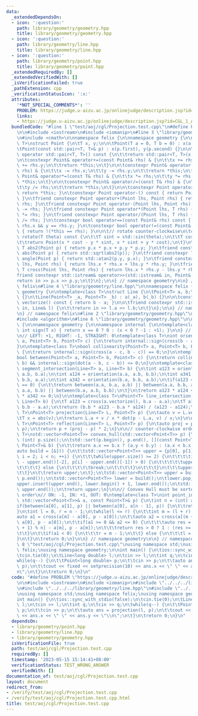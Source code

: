 ```yaml
---
data:
  _extendedDependsOn:
  - icon: ':question:'
    path: library/geometry/geometry.hpp
    title: library/geometry/geometry.hpp
  - icon: ':question:'
    path: library/geometry/line.hpp
    title: library/geometry/line.hpp
  - icon: ':question:'
    path: library/geometry/point.hpp
    title: library/geometry/point.hpp
  _extendedRequiredBy: []
  _extendedVerifiedWith: []
  _isVerificationFailed: true
  _pathExtension: cpp
  _verificationStatusIcon: ':x:'
  attributes:
    '*NOT_SPECIAL_COMMENTS*': ''
    PROBLEM: https://judge.u-aizu.ac.jp/onlinejudge/description.jsp?id=CGL_1_A
    links:
    - https://judge.u-aizu.ac.jp/onlinejudge/description.jsp?id=CGL_1_A
  bundledCode: "#line 1 \"test/aoj/cgl/Projection.test.cpp\"\n#define PROBLEM \"https://judge.u-aizu.ac.jp/onlinejudge/description.jsp?id=CGL_1_A\"\
    \n\n#include <iostream>\n#include <iomanip>\n#line 3 \"library/geometry/point.hpp\"\
    \n#include <cmath>\n\nnamespace felix {\n\nnamespace geometry {\n\ntemplate<class\
    \ T>\nstruct Point {\n\tT x, y;\n\n\tPoint(T a = 0, T b = 0) : x(a), y(b) {}\n\
    \tPoint(const std::pair<T, T>& p) : x(p.first), y(p.second) {}\n\n\texplicit constexpr\
    \ operator std::pair<T, T>() const {\n\t\treturn std::pair<T, T>(x, y);\n\t}\n\
    \n\tconstexpr Point& operator+=(const Point& rhs) & {\n\t\tx += rhs.x;\n\t\ty\
    \ += rhs.y;\n\t\treturn *this;\n\t}\n\n\tconstexpr Point& operator-=(const Point&\
    \ rhs) & {\n\t\tx -= rhs.x;\n\t\ty -= rhs.y;\n\t\treturn *this;\n\t}\n\n\tconstexpr\
    \ Point& operator*=(const T& rhs) & {\n\t\tx *= rhs;\n\t\ty *= rhs;\n\t\treturn\
    \ *this;\n\t}\n\n\tconstexpr Point& operator/=(const T& rhs) & {\n\t\tx /= rhs;\n\
    \t\ty /= rhs;\n\t\treturn *this;\n\t}\n\n\tconstexpr Point operator+() const {\
    \ return *this; }\n\tconstexpr Point operator-() const { return Point(-x, -y);\
    \ }\n\tfriend constexpr Point operator+(Point lhs, Point rhs) { return lhs +=\
    \ rhs; }\n\tfriend constexpr Point operator-(Point lhs, Point rhs) { return lhs\
    \ -= rhs; }\n\tfriend constexpr Point operator*(Point lhs, T rhs) { return lhs\
    \ *= rhs; }\n\tfriend constexpr Point operator/(Point lhs, T rhs) { return lhs\
    \ /= rhs; }\n\tconstexpr bool operator==(const Point& rhs) const { return x ==\
    \ rhs.x && y == rhs.y; }\n\tconstexpr bool operator!=(const Point& rhs) const\
    \ { return !(*this == rhs); }\n\n\t// rotate counter-clockwise\n\tconstexpr Point\
    \ rotate(T theta) const {\n\t\tT sint = std::sin(theta);\n\t\tT cost = std::cos(theta);\n\
    \t\treturn Point(x * cost - y * sint, x * sint + y * cost);\n\t}\n\n\tfriend constexpr\
    \ T abs2(Point p) { return p.x * p.x + p.y * p.y; }\n\tfriend constexpr long double\
    \ abs(Point p) { return std::sqrt(abs2(p)); }\n\tfriend constexpr long double\
    \ angle(Point p) { return std::atan2(p.y, p.x); }\n\tfriend constexpr T dot(Point\
    \ lhs, Point rhs) { return lhs.x * rhs.x + lhs.y * rhs.y; }\n\tfriend constexpr\
    \ T cross(Point lhs, Point rhs) { return lhs.x * rhs.y - lhs.y * rhs.x; }\n\n\t\
    friend constexpr std::istream& operator>>(std::istream& in, Point& p) {\n\t\t\
    return in >> p.x >> p.y;\n\t}\n};\n\n} // namespace geometry\n\n} // namespace\
    \ felix\n#line 4 \"library/geometry/line.hpp\"\n\nnamespace felix {\n\nnamespace\
    \ geometry {\n\ntemplate<class T>\nstruct Line {\n\tPoint<T> a, b;\n \t\n \tLine()\
    \ {}\n\tLine(Point<T> _a, Point<T> _b) : a(_a), b(_b) {}\n\n\tconstexpr Point<T>\
    \ vectorize() const { return b - a; }\n\n\tfriend constexpr std::istream& operator>>(std::istream&\
    \ in, Line& l) {\n\t\treturn in >> l.a >> l.b;\n\t}\n};\n\n} // namespace geometry\n\
    \n} // namespace felix\n#line 2 \"library/geometry/geometry.hpp\"\n#include <vector>\n\
    #include <algorithm>\n#line 6 \"library/geometry/geometry.hpp\"\n\nnamespace felix\
    \ {\n\nnamespace geometry {\n\nnamespace internal {\n\ntemplate<class T> constexpr\
    \ int sign(T x) { return x == 0 ? 0 : (x < 0 ? -1 : +1); }\n\n} // namespace internal\n\
    \n// LEFT: +1, RIGHT: -1, STRAIGHT: 0\ntemplate<class T>\nint orientation(Point<T>\
    \ a, Point<T> b, Point<T> c) {\n\treturn internal::sign(cross(b - a, c - a));\n\
    }\n\ntemplate<class T>\nbool collinearity(Point<T> a, Point<T> b, Point<T> c)\
    \ {\n\treturn internal::sign(cross(a - c, b - c)) == 0;\n}\n\ntemplate<class T>\n\
    bool between(Point<T> a, Point<T> b, Point<T> c) {\n\treturn collinearity(a, c,\
    \ b) && internal::sign(dot(a - b, c - b)) <= 0;\n}\n\ntemplate<class T>\nbool\
    \ segment_intersection(Line<T> a, Line<T> b) {\n\tint a123 = orientation(a.a,\
    \ a.b, b.a);\n\tint a124 = orientation(a.a, a.b, b.b);\n\tint a341 = orientation(b.a,\
    \ b.b, a.a);\n\tint a342 = orientation(b.a, b.b, a.b);\n\tif(a123 == 0 && a124\
    \ == 0) {\n\t\treturn between(a.a, b.a, a.b) || between(a.a, b.b, a.b) || between(b.a,\
    \ a.a, b.b) || between(b.a, a.b, b.b);\n\t}\n\treturn a123 * a124 <= 0 && a341\
    \ * a342 <= 0;\n}\n\ntemplate<class T>\nPoint<T> line_intersection(Line<T> a,\
    \ Line<T> b) {\n\tT a123 = cross(a.vectorize(), b.a - a.a);\n\tT a124 = cross(a.vectorize(),\
    \ b.b - a.a);\n\treturn (b.b * a123 - b.a * a124) / (a123 - a124);\n}\n\ntemplate<class\
    \ T>\nPoint<T> projection(Line<T> L, Point<T> p) {\n\tauto v = L.vectorize();\n\
    \tT x = abs(v);\n\treturn L.a + v / x * dot(p - L.a, v) / x;\n}\n\ntemplate<class\
    \ T>\nPoint<T> reflection(Line<T> L, Point<T> p) {\n\tauto proj = projection(L,\
    \ p);\n\treturn p + (proj - p) * 2;\n}\n\n// counter-clockwise order\ntemplate<class\
    \ T>\nstd::vector<Point<T>> convex_hull(std::vector<Point<T>> p) {\n\tint n =\
    \ (int) p.size();\n\tstd::sort(p.begin(), p.end(), [](const Point<T>& a, const\
    \ Point<T>& b) {\n\t\treturn a.x == b.x ? (a.y < b.y) : (a.x < b.x);\n\t});\n\t\
    auto build = [&]() {\n\t\tstd::vector<Point<T>> upper = {p[0], p[1]};\n\t\tfor(int\
    \ i = 2; i < n; ++i) {\n\t\t\twhile(upper.size() >= 2) {\n\t\t\t\tif(cross(upper.end()[-1]\
    \ - upper.end()[-2], p[i] - upper.end()[-1]) > 0) {\n\t\t\t\t\tupper.pop_back();\n\
    \t\t\t\t} else {\n\t\t\t\t\tbreak;\n\t\t\t\t}\n\t\t\t}\n\t\t\tupper.push_back(p[i]);\n\
    \t\t}\n\t\treturn upper;\n\t};\n\tstd::vector<Point<T>> upper = build();\n\tstd::reverse(p.begin(),\
    \ p.end());\n\tstd::vector<Point<T>> lower = build();\n\tlower.pop_back();\n\t\
    upper.insert(upper.end(), lower.begin() + 1, lower.end());\n\tstd::reverse(upper.begin(),\
    \ upper.end());\n\treturn upper;\n}\n\n// Convex Hull must be sorted in counter-clockwise\
    \ order\n// ON: -1, IN: +1, OUT: 0\ntemplate<class T>\nint point_in_convex_hull(const\
    \ std::vector<Point<T>>& a, const Point<T>& p) {\n\tint n = (int) a.size();\n\t\
    if(between(a[0], a[1], p) || between(a[0], a[n - 1], p)) {\n\t\treturn -1;\n\t\
    }\n\tint l = 0, r = n - 1;\n\twhile(l <= r) {\n\t\tint m = (l + r) / 2;\n\t\t\
    auto a1 = cross(a[m] - a[0], p - a[0]);\n\t\tauto a2 = cross(a[(m + 1) % n] -\
    \ a[0], p - a[0]);\n\t\tif(a1 >= 0 && a2 <= 0) {\n\t\t\tauto res = cross(a[(m\
    \ + 1) % n] - a[m], p - a[m]);\n\t\t\treturn res > 0 ? 1 : (res >= 0 ? -1 : 0);\n\
    \t\t}\n\t\tif(a1 < 0) {\n\t\t\tr = m - 1;\n\t\t} else {\n\t\t\tl = m + 1;\n\t\t\
    }\n\t}\n\treturn 0;\n}\n\n} // namespace geometry\n\n} // namespace felix\n#line\
    \ 8 \"test/aoj/cgl/Projection.test.cpp\"\nusing namespace std;\nusing namespace\
    \ felix;\nusing namespace geometry;\n\nint main() {\n\tios::sync_with_stdio(false);\n\
    \tcin.tie(0);\n\tLine<long double> l;\n\tcin >> l;\n\tint q;\n\tcin >> q;\n\t\
    while(q--) {\n\t\tPoint<long double> p;\n\t\tcin >> p;\n\t\tauto ans = projection(l,\
    \ p);\n\t\tcout << fixed << setprecision(10) << ans.x << \" \" << ans.y << \"\\\
    n\";\n\t}\n\treturn 0;\n}\n"
  code: "#define PROBLEM \"https://judge.u-aizu.ac.jp/onlinejudge/description.jsp?id=CGL_1_A\"\
    \n\n#include <iostream>\n#include <iomanip>\n#include \"../../../library/geometry/point.hpp\"\
    \n#include \"../../../library/geometry/line.hpp\"\n#include \"../../../library/geometry/geometry.hpp\"\
    \nusing namespace std;\nusing namespace felix;\nusing namespace geometry;\n\n\
    int main() {\n\tios::sync_with_stdio(false);\n\tcin.tie(0);\n\tLine<long double>\
    \ l;\n\tcin >> l;\n\tint q;\n\tcin >> q;\n\twhile(q--) {\n\t\tPoint<long double>\
    \ p;\n\t\tcin >> p;\n\t\tauto ans = projection(l, p);\n\t\tcout << fixed << setprecision(10)\
    \ << ans.x << \" \" << ans.y << \"\\n\";\n\t}\n\treturn 0;\n}\n"
  dependsOn:
  - library/geometry/point.hpp
  - library/geometry/line.hpp
  - library/geometry/geometry.hpp
  isVerificationFile: true
  path: test/aoj/cgl/Projection.test.cpp
  requiredBy: []
  timestamp: '2023-05-15 15:14:41+08:00'
  verificationStatus: TEST_WRONG_ANSWER
  verifiedWith: []
documentation_of: test/aoj/cgl/Projection.test.cpp
layout: document
redirect_from:
- /verify/test/aoj/cgl/Projection.test.cpp
- /verify/test/aoj/cgl/Projection.test.cpp.html
title: test/aoj/cgl/Projection.test.cpp
---
```

